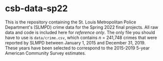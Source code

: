 # csb-data-sp22

This is the repository containing the St. Louis Metropolitan Police Department's (SLMPD) crime data for the Spring 2022 final projects. All raw data and code is included here for *reference only*. The only file you should have to use is `data/crime.csv`, which contains *n* = 241,748 crimes that were reported by SLMPD between January 1, 2015 and December 31, 2019. These years have been selected to correspond to the 2015-2019 5-year American Community Survey estimates.
